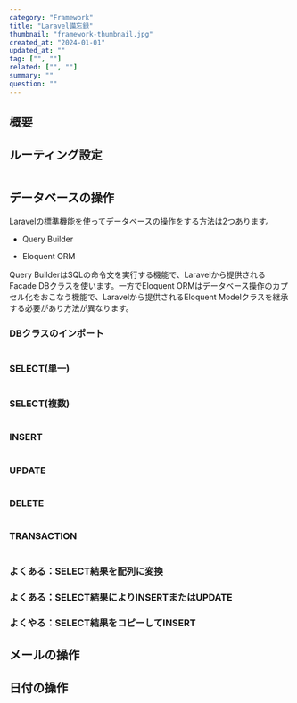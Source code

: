 ```yaml
---
category: "Framework"
title: "Laravel備忘録"
thumbnail: "framework-thumbnail.jpg"
created_at: "2024-01-01"
updated_at: ""
tag: ["", ""]
related: ["", ""]
summary: ""
question: ""
---
```


## 概要



## ルーティング設定

```
```

## データベースの操作

Laravelの標準機能を使ってデータベースの操作をする方法は2つあります。

- Query Builder

- Eloquent ORM

Query BuilderはSQLの命令文を実行する機能で、Laravelから提供されるFacade DBクラスを使います。一方でEloquent ORMはデータベース操作のカプセル化をおこなう機能で、Laravelから提供されるEloquent Modelクラスを継承する必要があり方法が異なります。

### DBクラスのインポート

```
```

### SELECT(単一)

```
```


### SELECT(複数)
```
```

### INSERT
```
```

### UPDATE
```
```

### DELETE
```
```

### TRANSACTION
```
```

### よくある：SELECT結果を配列に変換

### よくある：SELECT結果によりINSERTまたはUPDATE

### よくやる：SELECT結果をコピーしてINSERT






## メールの操作



## 日付の操作


